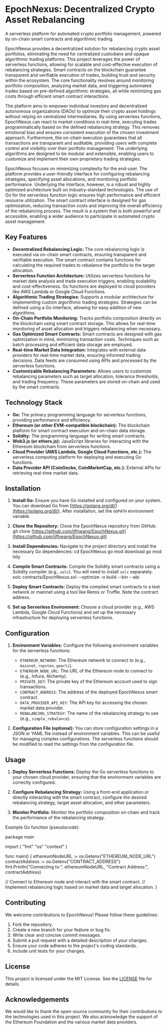 # EpochNexus: Decentralized Crypto Asset Rebalancing

A serverless platform for automated crypto portfolio management, powered by on-chain smart contracts and algorithmic trading.

EpochNexus provides a decentralized solution for rebalancing crypto asset portfolios, eliminating the need for centralized custodians and opaque algorithmic trading platforms. This project leverages the power of serverless functions, allowing for scalable and cost-effective execution of rebalancing strategies. Smart contracts on the blockchain guarantee transparent and verifiable execution of trades, building trust and security within the ecosystem. The core functionality revolves around monitoring portfolio composition, analyzing market data, and triggering automated trades based on pre-defined algorithmic strategies, all while minimizing gas costs through efficient smart contract interactions.

The platform aims to empower individual investors and decentralized autonomous organizations (DAOs) to optimize their crypto asset holdings without relying on centralized intermediaries. By using serverless functions, EpochNexus can react to market conditions in real-time, executing trades programmatically based on the defined rebalancing strategy. This removes emotional bias and ensures consistent execution of the chosen investment approach. Furthermore, the on-chain execution guarantees that all transactions are transparent and auditable, providing users with complete control and visibility over their portfolio management. The underlying algorithms are designed to be modular and extensible, enabling users to customize and implement their own proprietary trading strategies.

EpochNexus focuses on minimizing complexity for the end-user. The platform provides a user-friendly interface for configuring rebalancing strategies, specifying asset allocations, and monitoring portfolio performance. Underlying the interface, however, is a robust and highly optimized architecture built on industry-standard technologies. The use of Go for the serverless function logic ensures high performance and efficient resource utilization. The smart contract interface is designed for gas optimization, reducing transaction costs and improving the overall efficiency of the rebalancing process. The result is a system that is both powerful and accessible, enabling a wider audience to participate in automated crypto asset management.

## Key Features

*   **Decentralized Rebalancing Logic:** The core rebalancing logic is executed via on-chain smart contracts, ensuring transparent and verifiable execution. The smart contract contains functions for calculating the required trades to rebalance the portfolio to the target allocation.
*   **Serverless Function Architecture:** Utilizes serverless functions for market data analysis and trade execution triggers, enabling scalability and cost-effectiveness. Go functions are deployed to cloud providers like AWS Lambda or Google Cloud Functions.
*   **Algorithmic Trading Strategies:** Supports a modular architecture for implementing custom algorithmic trading strategies. Strategies can be defined using a Go interface, allowing for easy addition of new algorithms.
*   **On-Chain Portfolio Monitoring:** Tracks portfolio composition directly on the blockchain using smart contract storage. This allows for real-time monitoring of asset allocation and triggers rebalancing when necessary.
*   **Gas Optimized Smart Contracts:** Smart contracts are designed with gas optimization in mind, minimizing transaction costs. Techniques such as batch processing and efficient data storage are employed.
*   **Real-time Market Data Integration:** Integrates with external data providers for real-time market data, ensuring informed trading decisions. Data feeds are consumed using APIs and processed by the serverless functions.
*   **Customizable Rebalancing Parameters:** Allows users to customize rebalancing parameters such as target allocation, tolerance thresholds, and trading frequency. These parameters are stored on-chain and used by the smart contracts.

## Technology Stack

*   **Go:** The primary programming language for serverless functions, providing performance and efficiency.
*   **Ethereum (or other EVM-compatible blockchain):** The blockchain platform for smart contract execution and on-chain data storage.
*   **Solidity:** The programming language for writing smart contracts.
*   **Web3.js (or ethers.js):** JavaScript libraries for interacting with the Ethereum blockchain from serverless functions.
*   **Cloud Provider (AWS Lambda, Google Cloud Functions, etc.):** The serverless computing platform for deploying and executing Go functions.
*   **Data Provider API (CoinGecko, CoinMarketCap, etc.):** External APIs for retrieving real-time market data.

## Installation

1.  **Install Go:** Ensure you have Go installed and configured on your system. You can download Go from [https://golang.org/dl/](https://golang.org/dl/). After installation, set the `GOPATH` environment variable.

2.  **Clone the Repository:** Clone the EpochNexus repository from GitHub:
    git clone [https://github.com/jjfhwang/EpochNexus.git](https://github.com/jjfhwang/EpochNexus.git)

3.  **Install Dependencies:** Navigate to the project directory and install the necessary Go dependencies:
    cd EpochNexus
    go mod download
    go mod tidy

4.  **Compile Smart Contracts:** Compile the Solidity smart contracts using a Solidity compiler (e.g., `solc`). You will need to install `solc` separately.
    solc contracts/EpochNexus.sol --optimize -o build --bin --abi

5.  **Deploy Smart Contracts:** Deploy the compiled smart contracts to a test network or mainnet using a tool like Remix or Truffle. Note the contract address.

6.  **Set up Serverless Environment:** Choose a cloud provider (e.g., AWS Lambda, Google Cloud Functions) and set up the necessary infrastructure for deploying serverless functions.

## Configuration

1.  **Environment Variables:** Configure the following environment variables for the serverless functions:

    *   `ETHEREUM_NETWORK`: The Ethereum network to connect to (e.g., `mainnet`, `ropsten`, `goerli`).
    *   `ETHEREUM_NODE_URL`: The URL of the Ethereum node to connect to (e.g., Infura, Alchemy).
    *   `PRIVATE_KEY`: The private key of the Ethereum account used to sign transactions.
    *   `CONTRACT_ADDRESS`: The address of the deployed EpochNexus smart contract.
    *   `DATA_PROVIDER_API_KEY`: The API key for accessing the chosen market data provider.
    *   `REBALANCING_STRATEGY`: The name of the rebalancing strategy to use (e.g., `simple_rebalance`).

2.  **Configuration File (optional):** You can store configuration settings in a JSON or YAML file instead of environment variables. This can be useful for managing complex configurations. The serverless functions should be modified to read the settings from the configuration file.

## Usage

1.  **Deploy Serverless Functions:** Deploy the Go serverless functions to your chosen cloud provider, ensuring that the environment variables are correctly configured.

2.  **Configure Rebalancing Strategy:** Using a front-end application or directly interacting with the smart contract, configure the desired rebalancing strategy, target asset allocation, and other parameters.

3.  **Monitor Portfolio:** Monitor the portfolio composition on-chain and track the performance of the rebalancing strategy.

Example Go function (pseudocode):

package main

import (
  "fmt"
  "os"
  "context"
)

func main() {
  ethereumNodeURL := os.Getenv("ETHEREUM_NODE_URL")
  contractAddress := os.Getenv("CONTRACT_ADDRESS")
  fmt.Println("Connecting to:", ethereumNodeURL, "Contract Address:", contractAddress)

  // Connect to Ethereum node and interact with the smart contract.
  // Implement rebalancing logic based on market data and target allocation.
}

## Contributing

We welcome contributions to EpochNexus! Please follow these guidelines:

1.  Fork the repository.
2.  Create a new branch for your feature or bug fix.
3.  Write clear and concise commit messages.
4.  Submit a pull request with a detailed description of your changes.
5.  Ensure your code adheres to the project's coding standards.
6.  Include unit tests for your changes.

## License

This project is licensed under the MIT License. See the [LICENSE](https://github.com/jjfhwang/EpochNexus/blob/main/LICENSE) file for details.

## Acknowledgements

We would like to thank the open-source community for their contributions to the technologies used in this project. We also acknowledge the support of the Ethereum Foundation and the various market data providers.